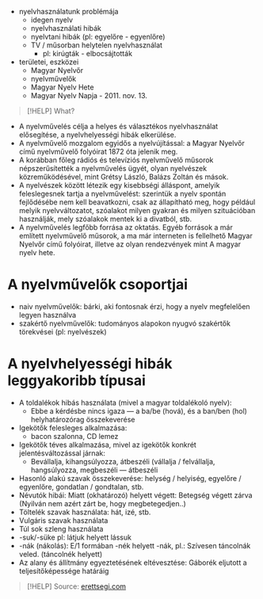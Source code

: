 - nyelvhasználatunk problémája
	- idegen nyelv
	- nyelvhasználati hibák
	- nyelvtani hibák (pl: egyelőre - egyenlőre)
	- TV / műsorban helytelen nyelvhasználat
		- pl: kirúgták - elbocsájtották
- területei, eszközei
	- Magyar Nyelvőr
	- nyelvművelők
	- Magyar Nyelv Hete
	- Magyar Nyelv Napja - 2011. nov. 13.

> [!HELP] What?

- A nyelvművelés célja a helyes és választékos nyelvhasználat elősegítése, a nyelvhelyességi hibák elkerülése.
- A nyelvművelő mozgalom egyidős a nyelvújítással: a Magyar Nyelvőr című nyelvművelő folyóirat 1872 óta jelenik meg.
- A korábban főleg rádiós és televíziós nyelvművelő műsorok népszerűsítették a nyelvművelés ügyét, olyan nyelvészek közreműködésével, mint Grétsy László, Balázs Zoltán és mások.
- A nyelvészek között létezik egy kisebbségi álláspont, amelyik feleslegesnek tartja a nyelvművelést: szerintük a nyelv spontán fejlődésébe nem kell beavatkozni, csak az állapítható meg, hogy például melyik nyelvváltozatot, szóalakot milyen gyakran és milyen szituációban használják, mely szóalakok mentek ki a divatból, stb. 
- A nyelvművelés legfőbb forrása az oktatás. Egyéb források a már említett nyelvművelő műsorok, a ma már interneten is fellelhető Magyar Nyelvőr című folyóirat, illetve az olyan rendezvények mint A magyar nyelv hete.

# A nyelvművelők csoportjai

- naiv nyelvművelők: bárki, aki fontosnak érzi, hogy a nyelv megfelelően legyen használva
- szakértő nyelvművelők: tudományos alapokon nyugvó szakértők törekvései (pl: nyelvészek)

# A nyelvhelyességi hibák leggyakoribb típusai

- A toldalékok hibás használata (mivel a magyar toldalékoló nyelv):
	-  Ebbe a kérdésbe nincs igaza — a ba/be (hová), és a ban/ben (hol) helyhatározórag összekeverése
- Igekötők felesleges alkalmazása:
	- bacon szalonna, CD lemez
- Igekötők téves alkalmazása, mivel az igekötők konkrét jelentésváltozással járnak:
	- Bevállalja, kihangsúlyozza, átbeszéli (vállalja / felvállalja, hangsúlyozza, megbeszéli — átbeszéli
- Hasonló alakú szavak összekeverése: helység / helyiség, egyelőre / egyenlőre, gondatlan / gondtalan, stb.
- Névutók hibái: Miatt (okhatározó) helyett végett: Betegség végett zárva (Nyilván nem azért zárt be, hogy megbetegedjen..)
- Töltelék szavak használata: hát, izé, stb.
- Vulgáris szavak használata
- Túl sok szleng használata
- -suk/-süke pl: látjuk helyett lássuk
- -nák (nákolás): E/1 formában -nék helyett -nák, pl.: Szívesen táncolnák veled. (táncolnék helyett)
- Az alany és állítmány egyeztetésének eltévesztése: Gáborék eljutott a teljesítőképessége határáig

> [!HELP] Source: [erettsegi.com](https://erettsegi.com/tetelek/nyelvtan/a-nyelvmuveles-vazlat/)
